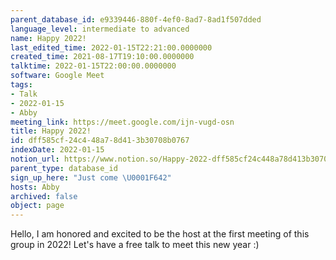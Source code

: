 ```yaml
---
parent_database_id: e9339446-880f-4ef0-8ad7-8ad1f507dded
language_level: intermediate to advanced
name: Happy 2022!
last_edited_time: 2022-01-15T22:21:00.0000000
created_time: 2021-08-17T19:10:00.0000000
talktime: 2022-01-15T22:00:00.0000000
software: Google Meet
tags:
- Talk
- 2022-01-15
- Abby
meeting_link: https://meet.google.com/ijn-vugd-osn
title: Happy 2022!
id: dff585cf-24c4-48a7-8d41-3b30708b0767
indexDate: 2022-01-15
notion_url: https://www.notion.so/Happy-2022-dff585cf24c448a78d413b30708b0767
parent_type: database_id
sign_up_here: "Just come \U0001F642"
hosts: Abby
archived: false
object: page
---
```


Hello, I am honored and excited to be the host at the first meeting of this group in 2022! Let's have a free talk to meet this new year :)





